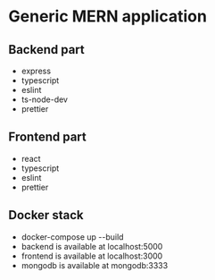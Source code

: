 # Generic MERN application  

## Backend part  
- express
- typescript
- eslint
- ts-node-dev
- prettier
## Frontend part  
- react
- typescript
- eslint
- prettier
## Docker stack  
- docker-compose up --build
- backend is available at localhost:5000
- frontend is available at localhost:3000
- mongodb is available at mongodb:3333

